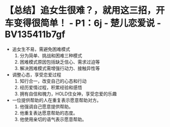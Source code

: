# 【总结】追女生很难？，就用这三招，开车变得很简单！ - P1：6j - 楚儿恋爱说 - BV135411b7gf

-   追女生不易，需避免困难模式
    1.  分为简单、挑战和困难三种模式
    2.  困难模式原因包括缺乏信心、需求过迫等
    3.  解决困难模式需增强行动力、接触异性等
-   调整心态，享受恋爱过程
    1.  知行合一，改变自己的心态和行动
    2.  经历爱情过程，积累经验和感悟
    3.  拥有自信和魄力，HOLD住女神，享受恋爱的乐趣
-   一位提供帮助的人在重复表示愿意帮助对方。
    1.  他强调自己愿意提供帮助。
    2.  他重复表达愿意帮助的态度。
    3.  他使用亲切的语气表示愿意帮助。